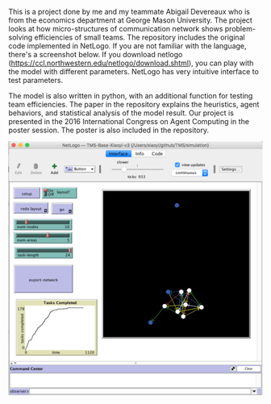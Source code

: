 This is a project done by me and my teammate Abigail Devereaux who is from the economics department at George Mason University. The project looks at how micro-structures of communication network shows problem-solving efficiencies of small teams. The repository includes the original code implemented in NetLogo. If you are not familiar with the language, there's a screenshot below. If you download netlogo (https://ccl.northwestern.edu/netlogo/download.shtml), you can play with the model with different parameters. NetLogo has very intuitive interface to test parameters.

The model is also written in python, with an additional function for testing team efficiencies. The paper in the repository explains the heuristics, agent behaviors, and statistical analysis of the model result. Our project is presented in the 2016 International Congress on Agent Computing in the poster session. The poster is also included in the repository.


![alt text](https://github.com/XiaoyiYuan/TMS/blob/master/Screen%20Shot%202018-02-17%20at%2010.51.03%20PM.png)